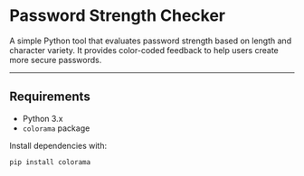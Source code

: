 # Password Strength Checker

A simple Python tool that evaluates password strength based on length and character variety. It provides color-coded feedback to help users create more secure passwords.

---

## Requirements

- Python 3.x  
- `colorama` package

Install dependencies with:

```bash
pip install colorama
